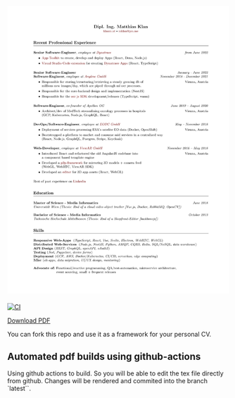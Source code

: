 ![Curriculum Vitae of Matthias Klan](https://github.com/mklan/cv/raw/latest/cv.png?raw=true)
---

[![CI](https://github.com/mklan/cv/actions/workflows/blank.yml/badge.svg)](https://github.com/mklan/cv/actions/workflows/blank.yml)

[Download PDF](https://github.com/mklan/cv/raw/latest/cv.pdf)

You can fork this repo and use it as a framework for your personal CV.

## Automated pdf builds using github-actions

Using github actions to build. So you will be able to edit the tex file directly from github. Changes will be rendered and commited into the branch `latest``.
